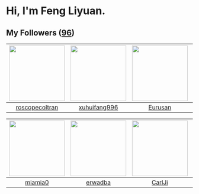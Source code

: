 # Hi, I'm Feng Liyuan.

## My Followers ([96](https://github.com/SunRunAway?tab=followers))

| <img src="https://avatars.githubusercontent.com/u/24416962?v=4" width="150" height="150" /> | <img src="https://avatars.githubusercontent.com/u/50138288?v=4" width="150" height="150" /> | <img src="https://avatars.githubusercontent.com/u/14977542?v=4" width="150" height="150" /> | <img src="https://avatars.githubusercontent.com/u/37468107?v=4" width="150" height="150" /> |
| :-----------------------------------------------------------------------------------------: | :-----------------------------------------------------------------------------------------: | :-----------------------------------------------------------------------------------------: | :-----------------------------------------------------------------------------------------: |
|                     [roscopecoltran](https://github.com/roscopecoltran)                     |                       [xuhuifang996](https://github.com/xuhuifang996)                       |                            [Eurusan](https://github.com/Eurusan)                            |                        [QueenieLLIU](https://github.com/QueenieLLIU)                        |

| <img src="https://avatars.githubusercontent.com/u/25542995?v=4" width="150" height="150" /> | <img src="https://avatars.githubusercontent.com/u/43768654?v=4" width="150" height="150" /> | <img src="https://avatars.githubusercontent.com/u/10810759?v=4" width="150" height="150" /> | <img src="https://avatars.githubusercontent.com/u/24450527?v=4" width="150" height="150" /> |
| :-----------------------------------------------------------------------------------------: | :-----------------------------------------------------------------------------------------: | :-----------------------------------------------------------------------------------------: | :-----------------------------------------------------------------------------------------: |
|                            [miamia0](https://github.com/miamia0)                            |                            [erwadba](https://github.com/erwadba)                            |                             [CarlJi](https://github.com/CarlJi)                             |                             [e06084](https://github.com/e06084)                             |